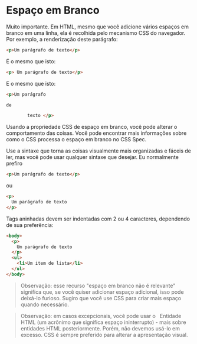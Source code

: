 # Espaço em Branco

Muito importante. Em HTML, mesmo que você adicione vários espaços em branco em uma linha, ela é recolhida pelo mecanismo CSS do navegador.
Por exemplo, a renderização deste parágrafo:

```html
<p>Um parágrafo de texto</p>
```

É o mesmo que isto:

```html
<p> Um parágrafo de texto</p>
```

E o mesmo que isto:

```html
<p>Um parágrafo

de

        texto </p>
```

Usando a propriedade CSS de espaço em branco, você pode alterar o comportamento das coisas. Você pode encontrar mais informações sobre como o CSS processa o espaço em branco no CSS Spec.

Use a sintaxe que torna as coisas visualmente mais organizadas e fáceis de ler, mas você pode usar qualquer sintaxe que desejar.
Eu normalmente prefiro

```html
<p>Um parágrafo de texto</p>
```

ou

```html
<p>
  Um parágrafo de texto
</p>
```

Tags aninhadas devem ser indentadas com 2 ou 4 caracteres, dependendo de sua preferência:

```html
<body>
  <p>
    Um parágrafo de texto
  </p>
  <ul>
    <li>Um item de lista</li>
  </ul>
</body>
```

> Observação: esse recurso "espaço em branco não é relevante" significa que, se você quiser adicionar espaço adicional, isso pode deixá-lo furioso. Sugiro que você use CSS para criar mais espaço quando necessário.
 
> Observação: em casos excepcionais, você pode usar o &nbsp; Entidade HTML (um acrônimo que significa espaço ininterrupto) - mais sobre entidades HTML posteriormente. Porém, não devemos usá-lo em excesso. CSS é sempre preferido para alterar a apresentação visual.
